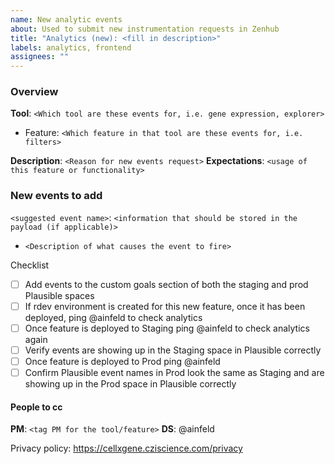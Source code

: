 ```yaml
---
name: New analytic events
about: Used to submit new instrumentation requests in Zenhub
title: "Analytics (new): <fill in description>"
labels: analytics, frontend
assignees: ""
---
```


### Overview

**Tool**: `<Which tool are these events for, i.e. gene expression, explorer>`

- Feature: `<Which feature in that tool are these events for, i.e. filters>`

**Description**: `<Reason for new events request>`
**Expectations**: `<usage of this feature or functionality>`

### New events to add

`<suggested event name>`: `<information that should be stored in the payload (if applicable)>`

- `<Description of what causes the event to fire>`

Checklist

- [ ] Add events to the custom goals section of both the staging and prod Plausible spaces
- [ ] If rdev environment is created for this new feature, once it has been deployed, ping @ainfeld to check analytics
- [ ] Once feature is deployed to Staging ping @ainfeld to check analytics again
- [ ] Verify events are showing up in the Staging space in Plausible correctly
- [ ] Once feature is deployed to Prod ping @ainfeld
- [ ] Confirm Plausible event names in Prod look the same as Staging and are showing up in the Prod space in Plausible correctly

#### People to cc

**PM**: `<tag PM for the tool/feature>`
**DS**: @ainfeld

Privacy policy: https://cellxgene.cziscience.com/privacy
